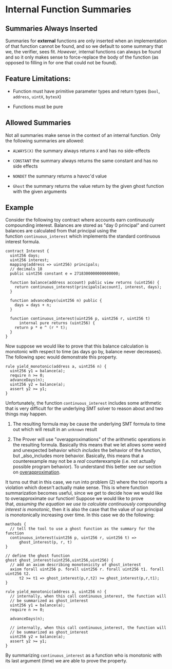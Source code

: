 Internal Function Summaries
===========================

Summaries Always Inserted
-------------------------

Summaries for **external** functions are only inserted when an implementation of that function cannot be found, and so we default to some summary that we, the verifier, sees fit. _However_, internal functions can always be found and so it only makes sense to force-replace the body of the function (as opposed to filling in for one that could not be found).‌

Feature Limitations:
--------------------

*   Function must have primitive parameter types and return types (`bool`, `address`, `uintX`, `bytesX`)
    
*   Functions must be pure
    

Allowed Summaries
-----------------

Not all summaries make sense in the context of an internal function. Only the following summaries are allowed:

*   `ALWAYS(X)` the summary always returns `X` and has no side-effects
    
*   `CONSTANT` the summary always returns the same constant and has no side effects
    
*   `NONDET` the summary returns a havoc'd value
    
*   `Ghost` the summary returns the value return by the given ghost function with the given arguments
    

Example
-------

Consider the following toy contract where accounts earn continuously compounding interest. Balances are stored as "day 0 principal" and current balances are calculated from that principal using the function `continuous_interest` which implements the standard continuous interest formula.

```solidity
contract Interest {
  uint256 days;
  uint256 interest;
  mapping(address => uint256) principals;
  // decimals 18
  public uint256 constant e = 2718300000000000000;
  
  function balance(address account) public view returns (uint256) {
    return continuous_interest(principals[account], interest, days);
  }
  
  function advanceDays(uint256 n) public {
    days = days + n;
  }
  
  function continuous_interest(uint256 p, uint256 r, uint256 t)
      internal pure returns (uint256) {
    return p * e ^ (r * t);
  }
}
```

Now suppose we would like to prove that this balance calculation is monotonic with respect to time (as days go by, balance never decreases). The following spec would demonstrate this property.

```cvl
rule yield_monotonic(address a, uint256 n) {
  uint256 y1 = balance(a);
  require n >= 0;
  advanceDays(n);
  uint256 y2 = balance(a);
  assert y2 >= y1;
}
```

Unfortunately, the function `continuous_interest` includes some arithmetic that is very difficult for the underlying SMT solver to reason about and two things may happen.

1.  The resulting formula may be cause the underlying SMT formula to time out which will result in an `unknown` result
    
2.  The Prover will use "overapproximations" of the arithmetic operations in the resulting formula. Basically this means that we let allows some weird and unexpected behavior which _includes_ the behavior of the function, but _also_includes more behavior. Basically, this means that a counterexample may not be a _real_ counterexample (i.e. not actually possible program behavior). To understand this better see our section on [overapproximation](https://certora.atlassian.net/wiki/spaces/CPD/pages/41255047/Approximation#Solution-1%3A-Overapproximation).
    

It turns out that in this case, we run into problem (2) where the tool reports a violation which doesn't actually make sense. This is where function summarization becomes useful, since we get to decide how we would like to overapproximate our function! Suppose we would like to prove that, _assuming the equation we use to calculate continuously compounding interest is monotonic_, then it is also the case that the value of our principal is monotonically increasing over time. In this case we do the following:

```cvl
methods {
  // tell the tool to use a ghost function as the summary for the function
  continuous_interest(uint256 p, uint256 r, uint256 t) =>
      ghost_interest(p, r, t)
}

// define the ghost function
ghost ghost_interest(uint256,uint256,uint256) {
  // add an axiom describing monotonicity of ghost_interest
  axiom forall uint256 p. forall uint256 r. forall uint256 t1. forall uint256 t2.
      t2 >= t1 => ghost_interest(p,r,t2) >= ghost_interest(p,r,t1);
}

rule yield_monotonic(address a, uint256 n) {
  // internally, when this call continuous_interest, the function will
  // be summarized as ghost_interest
  uint256 y1 = balance(a);
  require n >= 0;
  
  advanceDays(n);
  
  // internally, when this call continuous_interest, the function will
  // be summarized as ghost_interest
  uint256 y2 = balance(a);
  assert y2 >= y1;
}
```

By summarizing `continuous_interest` as a function who is monotonic with its last argument (time) we are able to prove the property.
